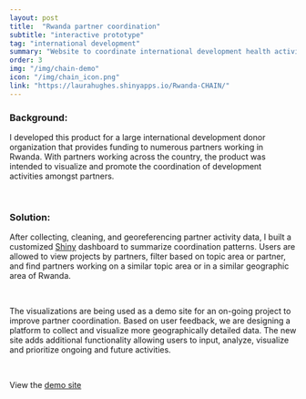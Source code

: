 ```yaml
---
layout: post
title:  "Rwanda partner coordination"
subtitle: "interactive prototype"
tag: "international development"
summary: "Website to coordinate international development health activities across Rwanda"
order: 3
img: "/img/chain-demo"
icon: "/img/chain_icon.png"
link: "https://laurahughes.shinyapps.io/Rwanda-CHAIN/"
---
```




### Background:
I developed this product for a large international development donor organization that provides funding to numerous partners working in Rwanda. With partners working across the country, the product was intended to visualize and promote the coordination of development activities amongst partners.

<br>

### Solution:

After collecting, cleaning, and georeferencing partner activity data, I built a customized [Shiny](http://shiny.rstudio.com/) dashboard to summarize coordination patterns. Users are allowed to view projects by partners, filter based on topic area or partner, and find partners working on a similar topic area or in a similar geographic area of Rwanda.

 <br>

The visualizations are being used as a demo site for an on-going project to improve partner coordination. Based on user feedback, we are designing a platform to collect and visualize more geographically detailed data. The new site adds additional functionality allowing users to input, analyze, visualize and prioritize ongoing and future activities.

<br>

View the [demo site](https://laurahughes.shinyapps.io/Rwanda-CHAIN/)
